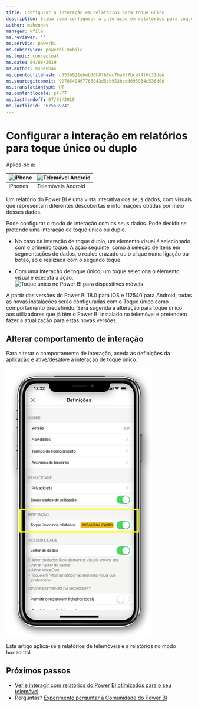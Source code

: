 ```yaml
---
title: Configurar a interação em relatórios para toque único
description: Saiba como configurar a interação em relatórios para toque único ou duplo.
author: mshenhav
manager: kfile
ms.reviewer: ''
ms.service: powerbi
ms.subservice: powerbi-mobile
ms.topic: conceptual
ms.date: 04/08/2019
ms.author: mshenhav
ms.openlocfilehash: c553b921ebeb30b8fb8ec7ba9f7bce74f6c31dee
ms.sourcegitcommit: 9278540467765043d5cb953bcdd093934c536d6d
ms.translationtype: HT
ms.contentlocale: pt-PT
ms.lasthandoff: 07/03/2019
ms.locfileid: "67558974"
---
```

# <a name="configure-report-interaction-to-single-tap-or-double-tap"></a>Configurar a interação em relatórios para toque único ou duplo
Aplica-se a:

| ![iPhone](././media/mobile-reports-in-the-mobile-apps/ios-logo-40-px.png) | ![Telemóvel Android](././media/mobile-reports-in-the-mobile-apps/android-logo-40-px.png) | 
|:--- |:--- |
| iPhones |Telemóveis Android |

Um relatório do Power BI é uma vista interativa dos seus dados, com visuais que representam diferentes descobertas e informações obtidas por meio desses dados.

Pode configurar o modo de interação com os seus dados. Pode decidir se pretende uma interação de toque único ou duplo.

* No caso da interação de toque duplo, um elemento visual é selecionado com o primeiro toque. A ação seguinte, como a seleção de itens em segmentações de dados, o realce cruzado ou o clique numa ligação ou botão, só é realizada com o segundo toque.

* Com uma interação de toque único, um toque seleciona o elemento visual e executa a ação.
![Toque único no Power BI para dispositivos móveis](./media/mobile-app-single-tap/single-tap-2.gif)


A partir das versões do Power BI 18.0 para iOS e 112540 para Android, todas as novas instalações serão configuradas com o Toque único como comportamento predefinido.
Será sugerida a alteração para toque único aos utilizadores que já têm o Power BI instalado no telemóvel e pretendem fazer a atualização para estas novas versões.

## <a name="change-interaction-behavior"></a>Alterar comportamento de interação

Para alterar o comportamento de interação, aceda às definições da aplicação e ative/desative a interação de toque único.

![Alterar a interação em relatórios da aplicação móvel Power BI](./media/mobile-app-single-tap/configure-single-tap.png)

Este artigo aplica-se a relatórios de telemóveis e a relatórios no modo horizontal.

## <a name="next-steps"></a>Próximos passos
* [Ver e interagir com relatórios do Power BI otimizados para o seu telemóvel](mobile-apps-view-phone-report.md)
* Perguntas? [Experimente perguntar à Comunidade do Power BI](http://community.powerbi.com/)

